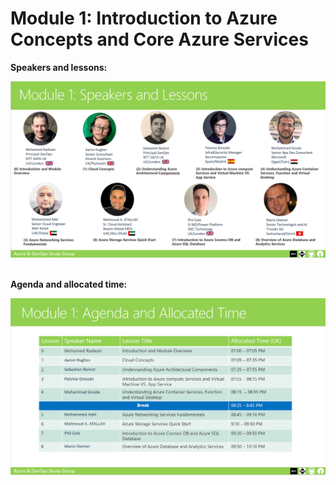 # Module 1: Introduction to Azure Concepts and Core Azure Services

**Speakers and lessons:**

![Module 1-speaker](/assets/pics/Module-1-Speakers-and-Lessons.png)
<br><br>

**Agenda and allocated time:**

![Module 1-Agenda](/assets/pics/Module-1-Agenda-and-Allocated-Time.png)
<br><br>
